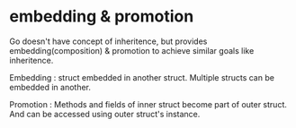 # embedding & promotion

Go doesn't have concept of inheritence, but provides embedding(composition) & promotion to achieve similar goals like inheritence.

Embedding : struct embedded in another struct.
Multiple structs can be embedded in another.

Promotion : Methods and fields of inner struct become part of outer struct. 
And can be accessed using outer struct's instance.



